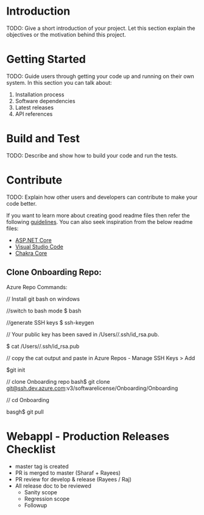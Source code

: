 # Introduction 
TODO: Give a short introduction of your project. Let this section explain the objectives or the motivation behind this project. 

# Getting Started
TODO: Guide users through getting your code up and running on their own system. In this section you can talk about:
1.	Installation process
2.	Software dependencies
3.	Latest releases
4.	API references

# Build and Test
TODO: Describe and show how to build your code and run the tests. 

# Contribute
TODO: Explain how other users and developers can contribute to make your code better. 

If you want to learn more about creating good readme files then refer the following [guidelines](https://docs.microsoft.com/en-us/azure/devops/repos/git/create-a-readme?view=azure-devops). You can also seek inspiration from the below readme files:
- [ASP.NET Core](https://github.com/aspnet/Home)
- [Visual Studio Code](https://github.com/Microsoft/vscode)
- [Chakra Core](https://github.com/Microsoft/ChakraCore)


Clone Onboarding Repo:
--------------------------------------
Azure Repo Commands:

// Install git bash on windows

//switch to bash mode
$ bash

//generate SSH keys
$ ssh-keygen

// Your public key has been saved in /Users/<user>/.ssh/id_rsa.pub.

$ cat /Users/<user>/.ssh/id_rsa.pub

// copy the cat output and paste in Azure Repos - Manage  SSH Keys > Add

$git init

// clone Onboarding repo
bash$ git clone git@ssh.dev.azure.com:v3/softwarelicense/Onboarding/Onboarding


// cd Onboarding

basgh$ git pull

# Webappl - Production Releases Checklist
- master tag is created
- PR is merged to master (Sharaf + Rayees)
- PR review for develop & release (Rayees / Raj)
- All release doc to be reviewed
    - Sanity scope
    - Regression scope
    - Followup


